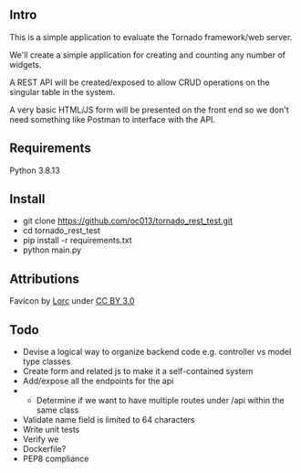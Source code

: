 Intro
-----
This is a simple application to evaluate the Tornado framework/web server.

We'll create a simple application for creating and counting any number of widgets.

A REST API will be created/exposed to allow CRUD operations on the singular table in the system.

A very basic HTML/JS form will be presented on the front end so we don't need something like Postman to interface with the API.

Requirements
------
Python 3.8.13

Install
------
* git clone https://github.com/oc013/tornado_rest_test.git
* cd tornado_rest_test
* pip install -r requirements.txt
* python main.py

Attributions
------
Favicon by [Lorc](https://game-icons.net/1x1/lorc/tornado.html) under [CC BY 3.0](https://creativecommons.org/licenses/by/3.0/)

Todo
------
* Devise a logical way to organize backend code e.g. controller vs model type classes
* Create form and related js to make it a self-contained system
* Add/expose all the endpoints for the api
* * Determine if we want to have multiple routes under /api within the same class
* Validate name field is limited to 64 characters
* Write unit tests
* Verify we
* Dockerfile?
* PEP8 compliance
